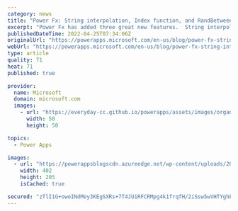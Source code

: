 ```yaml
---
category: news
title: "Power Fx: String interpolation, Index function, and RandBetween function"
excerpt: "Power Fx has added three great new features.  String interpolation enables expressions to be embedded within strings, making it easier to combine parts of a string into a whole.  The Index function does away with Last of FirstN patterns.  The RandBetween function makes it easier to work with integer"
publishedDateTime: 2022-04-25T07:34:06Z
originalUrl: "https://powerapps.microsoft.com/en-us/blog/power-fx-string-interpolation-index-function-and-randbetween-function/"
webUrl: "https://powerapps.microsoft.com/en-us/blog/power-fx-string-interpolation-index-function-and-randbetween-function/"
type: article
quality: 71
heat: 71
published: true

provider:
  name: Microsoft
  domain: microsoft.com
  images:
    - url: "https://everyday-cc.github.io/powerapps/assets/images/organizations/microsoft.com-50x50.jpg"
      width: 50
      height: 50

topics:
  - Power Apps

images:
  - url: "https://powerappsblogscdn.azureedge.net/wp-content/uploads/2022/04/2022-04-18_22h35_08-1.png"
    width: 402
    height: 205
    isCached: true

secured: "zTlI1G+owoINdMey3KEgSXRs+7T4JUiRFCRMpg4k1frqfH/2iSsw5wVHTYghEklf+hBS2ecpsBStPCA29d1JuWFcHHh+nAO5pZO5i7zkLv7Fonm4io5ikCuBBaCJUGlIpg0pMJQ6qjL3pcgrKvyO3lxuUMxv9o7FJ9/WDxfNjsYNO+6/y16GFgwmXWx462qjC8unsnqgaTzmW5zJUy3I0VT2dsjDtPst7PyEaPFPA0eivC6OE6mGo6OcYG2d9qa1g1pUjaGAY7j5QlZvDfKRb8bgfN0IrAhAJTlUWZFB1OtRDiUHdJCnfp9IFNYR82AAq00IRlYL4OE8eax0fW/8X1fCErfFigacg9Wz86JJwQ0=;ukqRBmUlHy9d9x0hGX5Z/A=="
---
```


